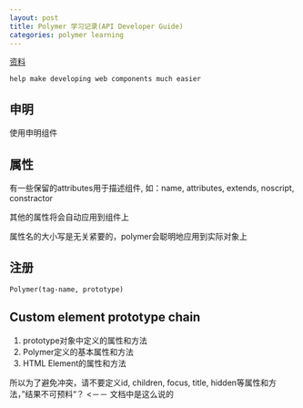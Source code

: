 ```yaml
---
layout: post
title: Polymer 学习记录(API Developer Guide)
categories: polymer learning
---
```


[资料](https://www.polymer-project.org/docs/polymer/polymer.html)


`help make developing web components much easier`


## 申明

使用<polymer-element>申明组件


## 属性

有一些保留的attributes用于描述组件, 如：name, attributes, extends, noscript, constractor

其他的属性将会自动应用到组件上

属性名的大小写是无关紧要的，polymer会聪明地应用到实际对象上


## 注册

```
Polymer(tag-name, prototype)
```

## Custom element prototype chain

1. prototype对象中定义的属性和方法
2. Polymer定义的基本属性和方法
3. HTML Element的属性和方法

所以为了避免冲突，请不要定义id, children, focus, title, hidden等属性和方法，”结果不可预料“？ <－－ 文档中是这么说的







